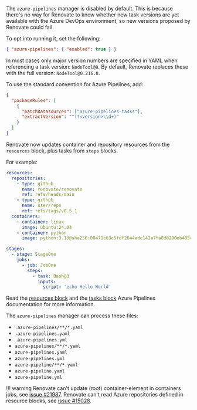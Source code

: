 The `azure-pipelines` manager is disabled by default.
This is because there's no way for Renovate to know whether new task versions are yet available with the Azure DevOps environment, so new versions proposed by Renovate could fail.

To opt into running it, set the following:

```json
{ "azure-pipelines": { "enabled": true } }
```

In most cases only major version numbers are specified in YAML when referencing a task version: `NodeTool@0`.
By default, Renovate replaces these with the full version: `NodeTool@0.216.0`.

To use the standard convention for Azure Pipelines, add:

```json
{
  "packageRules": [
    {
      "matchDatasources": ["azure-pipelines-tasks"],
      "extractVersion": "^(?<version>\\d+)"
    }
  ]
}
```

Renovate now updates container and repository resources from the `resources` block, plus tasks from `steps` blocks.

For example:

```yaml
resources:
  repositories:
    - type: github
      name: renovate/renovate
      ref: refs/heads/main
    - type: github
      name: user/repo
      ref: refs/tags/v0.5.1
  containers:
    - container: linux
      image: ubuntu:24.04
    - container: python
      image: python:3.13@sha256:08471c63c5fdf2644adc142a7fa8d0290eb405cda14c473fbe5b4cd0933af601

stages:
  - stage: StageOne
    jobs:
      - job: JobOne
        steps:
          - task: Bash@3
            inputs:
              script: 'echo Hello World'
```

Read the [resources block][resources-docs] and the [tasks block][tasks-docs] Azure Pipelines documentation for more information.

The `azure-pipelines` manager can process these files:

- `.azure-pipelines/**/*.yaml`
- `.azure-pipelines.yaml`
- `.azure-pipelines.yml`
- `azure-pipelines/**/*.yaml`
- `azure-pipelines.yaml`
- `azure-pipelines.yml`
- `azure-pipeline/**/*.yaml`
- `azure-pipeline.yaml`
- `azure-pipeline.yml`

<!-- prettier-ignore -->
!!! warning
    Renovate can't update (root) container-element in containers jobs, see [issue #21987](https://github.com/renovatebot/renovate/issues/21987).
    Renovate can't read Azure repositories defined in resource blocks, see [issue #15028](https://github.com/renovatebot/renovate/issues/15028).

[resources-docs]: https://docs.microsoft.com/en-us/azure/devops/pipelines/yaml-schema/resources?view=azure-pipelines
[tasks-docs]: https://docs.microsoft.com/en-us/azure/devops/pipelines/yaml-schema/steps-task?view=azure-pipelines
